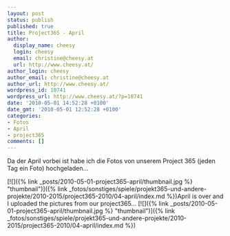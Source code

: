 ```yaml
---
layout: post
status: publish
published: true
title: Project365 - April
author:
  display_name: cheesy
  login: cheesy
  email: christine@cheesy.at
  url: http://www.cheesy.at/
author_login: cheesy
author_email: christine@cheesy.at
author_url: http://www.cheesy.at/
wordpress_id: 10741
wordpress_url: http://www.cheesy.at/?p=10741
date: '2010-05-01 14:52:28 +0100'
date_gmt: '2010-05-01 12:52:28 +0100'
categories:
- Fotos
- April
- project365
comments: []
---
```

<!--:de-->Da der April vorbei ist habe ich die Fotos von unserem Project 365 (jeden Tag ein Foto) hochgeladen...
[![]({% link _posts/2010-05-01-project365-april/thumbnail.jpg %} "thumbnail")]({% link _fotos/sonstiges/spiele/projekt365-und-andere-projekte/2010-2015/project365-2010/04-april/index.md %})<!--:--><!--:en-->April is over and I uploaded the pictures from our project365...
[![]({% link _posts/2010-05-01-project365-april/thumbnail.jpg %} "thumbnail")]({% link _fotos/sonstiges/spiele/projekt365-und-andere-projekte/2010-2015/project365-2010/04-april/index.md %})<!--:-->
